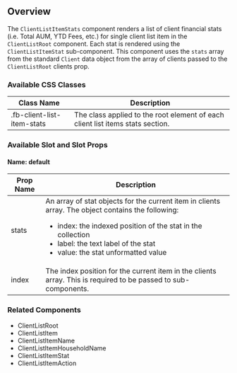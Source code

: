 ## Overview

The `ClientListItemStats` component renders a list of client financial stats (i.e. Total AUM, YTD Fees, etc.) for single client list item in the `ClientListRoot` component. Each stat is rendered using the `ClientListItemStat` sub-component. This component uses the `stats` array from the standard `Client` data object from the array of clients passed to the `ClientListRoot` clients prop.


 ### Available CSS Classes


| Class Name | Description |
| ---------- | ----------- |
| .fb-client-list-item-stats | The class applied to the root element of each client list items stats section. |


### Available Slot and Slot Props

#### Name: default

| Prop Name | Description |
| ----- | ----------- |
| stats | An array of stat objects for the current item in clients array. The object contains the following: <ul><li>index: the indexed position of the stat in the collection</li><li>label: the text label of the stat</li><li>value: the stat unformatted value</li></ul> |
| index | The index position for the current item in the clients array. This is required to be passed to sub-components. |


### Related Components

- ClientListRoot
- ClientListItem
- ClientListItemName
- ClientListItemHouseholdName
- ClientListItemStat
- ClientListItemAction